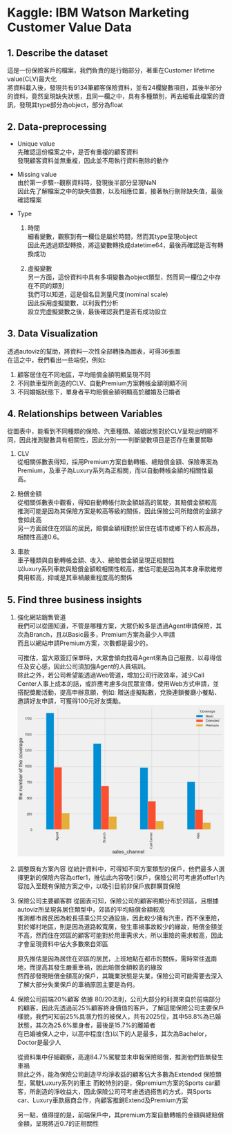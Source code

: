 # Kaggle: IBM Watson Marketing Customer Value Data

## 1. Describe the dataset
這是一份保險客戶的檔案，我們負責的是行銷部分，著重在Customer lifetime value(CLV)最大化<br>
將資料載入後，發現共有9134筆顧客保險資料，並有24欄變數項目，其後半部分的資料，竟然呈現缺失狀態，且同一欄之中，具有多種類別，再去細看此檔案的資訊，發現其type部分為object，部分為float

## 2.	Data-preprocessing
* Unique value<br>
先確認這份檔案之中，是否有重複的顧客資料<br>
發現顧客資料並無重複，因此並不用執行資料刪除的動作<br>

* 	Missing value<br>
由於第一步驟--觀察資料時，發現後半部分呈現NaN<br>
因此先了解檔案之中的缺失值數，以及相應位置，接著執行刪除缺失值，最後確認檔案<br>

* Type <br>
  1.	時間<br>
  細看變數，觀察到有一欄位是屬於時間，然而其type呈現object<br>
  因此先透過類型轉換，將這變數轉換成datetime64，最後再確認是否有轉換成功<br>

  2.	虛擬變數<br>
  另一方面，這份資料中具有多項變數為object類型，然而同一欄位之中存在不同的類別<br>
  我們可以知道，這是個名目測量尺度(nominal scale)<br>因此採用虛擬變數，以利我們分析<br>
  設立完虛擬變數之後，最後確認我們是否有成功設立<br>
  
  
## 3.	Data Visualization
透過autoviz的幫助，將資料一次性全部轉換為圖表，可得36張圖<br>
在這之中，我們看出一些端倪，例如: <br>

1. 顧客居住在不同地區，平均賠償金額明顯呈現不同<br>
2. 不同款車型所創造的CLV、自動Premium方案轉帳金額明顯不同<br>
3. 不同婚姻狀態下，單身者平均賠償金額明顯高於離婚及已婚者<br>

## 4. Relationships between Variables
從圖表中，能看到不同種類的保險、汽車種類、婚姻狀態對於CLV呈現出明顯不同，因此推測變數具有相關性，因此分別一一判斷變數項目是否存在重要關聯<br>

1.	CLV<br>
從相關係數表得知，採用Premium方案自動轉帳、總賠償金額、保險專案為Premium，及車子為Luxury系列為正相關，而以自動轉帳金額的相關性最高。<br>

2.	賠償金額<br>
從相關係數表中觀看，得知自動轉帳付款金額越高的駕駛，其賠償金額較高<br>
推測可能是因為其保險方案是較高等級的關係，因此保險公司所賠償的金額才會如此高<br>
另一方面居住在郊區的居民，賠償金額相對於居住在城市或鄉下的人較高昂，相關性高達0.6。<br>

3.	車款<br>
車子種類與自動轉帳金額、收入、總賠償金額呈現正相關性<br>
以luxury系列車款與賠償金額較相關性較高，推估可能是因為其本身車款維修費用較高，抑或是其車禍嚴重程度高的關係<br>

## 5. Find three business insights
1.	強化網站銷售管道<br>
   我們可以從圖知道，不管是哪種方案，大眾仍較多是透過Agent申請保險，其次為Branch，且以Basic最多，Premium方案為最少人申請<br>
   而且以網站申請Premium方案，次數都是最少的。<br>
   
    可推估，當大眾簽訂保單時，大眾會傾向找尋Agent來為自己服務，以尋得信任及安心感，因此公司須加強Agent的人員培訓。<br>
    除此之外，若公司希望能透過Web管道，增加公司行政效率，減少Call Center人事上成本的話，或許應考慮多向民眾宣傳，使用Web方式申請，並搭配獎勵活動，提高申辦意願，例如: 贈送虛擬點數，兌換連鎖餐廳小餐點、邀請好友申請，可獲得100元好友獎勵。<br>
![Image](https://github.com/Euphieyang/Kaggle--IBM-Watson-Marketing-Customer-Value-Data/blob/pic/5-1.jpg)<br>
    

   
2. 調整既有方案內容
   從統計資料中，可得知不同方案類型的保戶，他們最多人選擇更新的保險內容為offer1，推估此內容吸引保戶，保險公司可考慮將offer1內容加入至既有保險方案之中，以吸引目前非保戶族群購買保險<br>


3. 保險公司主要顧客群
   從圖表可知，保險公司的顧客明顯分布於郊區，且根據autoviz所呈現各居住類型中，郊區的平均賠償金額較高<br>
   推測都市居民因為較長搭乘公共交通設施，因此較少擁有汽車，而不保車險，對於鄉村地區，則是因為道路較寬廣，發生車禍事故較少的緣故，賠償金額並不高，然而住在郊區的顧客可能對於用車需求大，所以車險的需求較高，因此才會呈現資料中佔大多數來自郊區<br>
   
   原先推估是因為居住在郊區的居民，上班地點在都市的關係，需時常往返兩地，而提高其發生嚴重車禍，因此賠償金額較高的緣故<br>
   然而卻發現賠償金額高的保戶，其職業狀態是失業，保險公司可能需要去深入了解大部分失業保戶的車禍原因主要是為何。<br>

   
4. 保險公司前端20%顧客
   依據 80/20法則，公司大部分的利潤來自於前端部分的顧客，因此先透過前25%顧客終身價值的客戶，了解這間保險公司主要保戶樣貌，我們可知前25%具潛力性的被保人，共有2025位，其中58.8%為已婚狀態，其次為25.6%單身者，最後是15.7%的離婚者<br>
   在已婚被保人之中，以高中程度(含)以下的人是最多，其次為Bachelor，Doctor是最少人<br>

   從資料集中仔細觀察，高達84.7%駕駛並未申報保險賠償，推測他們皆無發生車禍<br>
   除此之外，能為保險公司創造平均淨收益的顧客佔大多數為Extended 保險類型，駕駛Luxury系列的車主
   而較特別的是，保premium方案的Sports car顧客，所創造的淨收益大，因此保險公司可考慮透過搭售的方式，與Sports car、Luxury車款廠商合作，向顧客推銷Extend及Premium方案<br>

   另一點，值得提的是，前端保戶中，其premium方案自動轉帳的金額與總賠償金額，呈現將近0.7的正相關性

